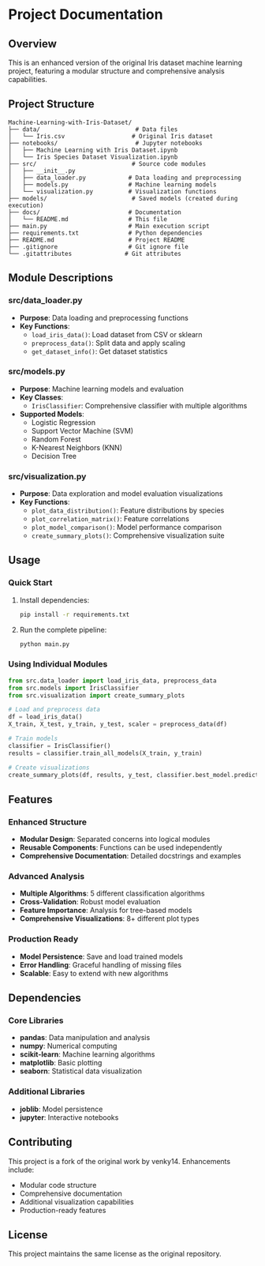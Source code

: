 # Project Documentation

## Overview
This is an enhanced version of the original Iris dataset machine learning project, featuring a modular structure and comprehensive analysis capabilities.

## Project Structure

```
Machine-Learning-with-Iris-Dataset/
├── data/                           # Data files
│   └── Iris.csv                   # Original Iris dataset
├── notebooks/                      # Jupyter notebooks
│   ├── Machine Learning with Iris Dataset.ipynb
│   └── Iris Species Dataset Visualization.ipynb
├── src/                           # Source code modules
│   ├── __init__.py
│   ├── data_loader.py            # Data loading and preprocessing
│   ├── models.py                 # Machine learning models
│   └── visualization.py          # Visualization functions
├── models/                        # Saved models (created during execution)
├── docs/                         # Documentation
│   └── README.md                 # This file
├── main.py                       # Main execution script
├── requirements.txt              # Python dependencies
├── README.md                     # Project README
├── .gitignore                    # Git ignore file
└── .gitattributes               # Git attributes
```

## Module Descriptions

### src/data_loader.py
- **Purpose**: Data loading and preprocessing functions
- **Key Functions**:
  - `load_iris_data()`: Load dataset from CSV or sklearn
  - `preprocess_data()`: Split data and apply scaling
  - `get_dataset_info()`: Get dataset statistics

### src/models.py
- **Purpose**: Machine learning models and evaluation
- **Key Classes**:
  - `IrisClassifier`: Comprehensive classifier with multiple algorithms
- **Supported Models**:
  - Logistic Regression
  - Support Vector Machine (SVM)
  - Random Forest
  - K-Nearest Neighbors (KNN)
  - Decision Tree

### src/visualization.py
- **Purpose**: Data exploration and model evaluation visualizations
- **Key Functions**:
  - `plot_data_distribution()`: Feature distributions by species
  - `plot_correlation_matrix()`: Feature correlations
  - `plot_model_comparison()`: Model performance comparison
  - `create_summary_plots()`: Comprehensive visualization suite

## Usage

### Quick Start
1. Install dependencies:
   ```bash
   pip install -r requirements.txt
   ```

2. Run the complete pipeline:
   ```bash
   python main.py
   ```

### Using Individual Modules
```python
from src.data_loader import load_iris_data, preprocess_data
from src.models import IrisClassifier
from src.visualization import create_summary_plots

# Load and preprocess data
df = load_iris_data()
X_train, X_test, y_train, y_test, scaler = preprocess_data(df)

# Train models
classifier = IrisClassifier()
results = classifier.train_all_models(X_train, y_train)

# Create visualizations
create_summary_plots(df, results, y_test, classifier.best_model.predict(X_test))
```

## Features

### Enhanced Structure
- **Modular Design**: Separated concerns into logical modules
- **Reusable Components**: Functions can be used independently
- **Comprehensive Documentation**: Detailed docstrings and examples

### Advanced Analysis
- **Multiple Algorithms**: 5 different classification algorithms
- **Cross-Validation**: Robust model evaluation
- **Feature Importance**: Analysis for tree-based models
- **Comprehensive Visualizations**: 8+ different plot types

### Production Ready
- **Model Persistence**: Save and load trained models
- **Error Handling**: Graceful handling of missing files
- **Scalable**: Easy to extend with new algorithms

## Dependencies

### Core Libraries
- **pandas**: Data manipulation and analysis
- **numpy**: Numerical computing
- **scikit-learn**: Machine learning algorithms
- **matplotlib**: Basic plotting
- **seaborn**: Statistical data visualization

### Additional Libraries
- **joblib**: Model persistence
- **jupyter**: Interactive notebooks

## Contributing

This project is a fork of the original work by venky14. Enhancements include:
- Modular code structure
- Comprehensive documentation
- Additional visualization capabilities
- Production-ready features

## License

This project maintains the same license as the original repository. 